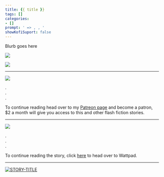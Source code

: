 ```yaml
---
title: {{ title }}
tags: []
categories:
- []
prompt: ' => , , '
showKofiSuport: false
---
```

Blurb goes here<!-- more -->

<div class="embedded-image-left">

![](./)

</div>

<div class="embedded-image-right">

![](./)

</div>

---

<div class="center">

[![](/images/patreon-flash-fiction/....png "")](https://www.patreon.com/...)

</div>



<div class="center story-ellipses">

.</br>
.</br>
.</br>

</div>

<div>

To continue reading head over to my [Patreon page](https://www.patreon.com/...) and become a patron, $2 a month will give you access to this and other flash fiction stories.

</div>

---

<div class="center">

[![](/images/covers/....png "")](https://www.wattpad.com/...)

</div>



<div class="center story-ellipses">

.</br>
.</br>
.</br>

</div>

<div>

To continue reading the story, click [here](https://www.wattpad.com/...) to head over to Wattpad.

</div>

---

<div class="center">

[![STORY-TITLE](IMAGE-LINK "TITLE by SOURCE")](PAGE-URL)

</div>